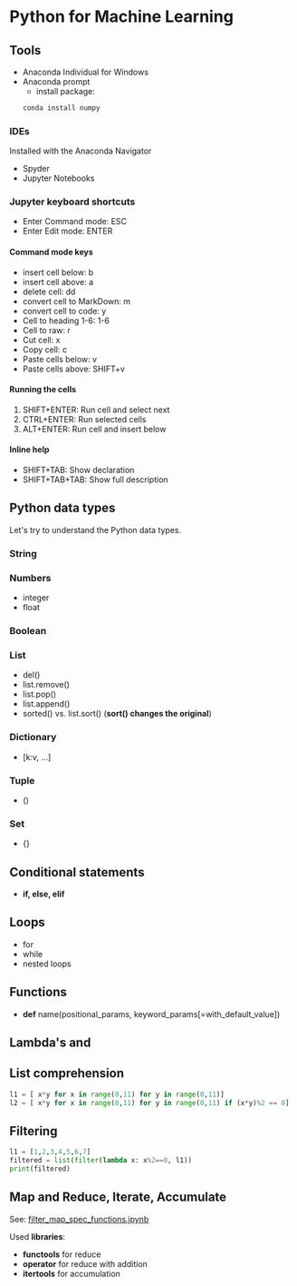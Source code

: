 # Python for Machine Learning

## Tools

- Anaconda Individual for Windows
- Anaconda prompt
  - install package:
  ```bash
  conda install numpy
  ```

### IDEs

Installed with the Anaconda Navigator

- Spyder
- Jupyter Notebooks

### Jupyter keyboard shortcuts

- Enter Command mode: ESC
- Enter Edit mode: ENTER

#### Command mode keys

- insert cell below: b
- insert cell above: a
- delete cell: dd
- convert cell to MarkDown: m
- convert cell to code: y
- Cell to heading 1-6: 1-6
- Cell to raw: r
- Cut cell: x
- Copy cell: c
- Paste cells below: v
- Paste cells above: SHIFT+v

#### Running the cells

1. SHIFT+ENTER: Run cell and select next
2. CTRL+ENTER: Run selected cells
3. ALT+ENTER: Run cell and insert below

#### Inline help

- SHIFT+TAB: Show declaration
- SHIFT+TAB+TAB: Show full description

## Python data types

Let's try to understand the Python data types.

### String

### Numbers

- integer
- float

### Boolean

### List

- del()
- list.remove()
- list.pop()
- list.append()
- sorted() vs. list.sort() (**sort() changes the original**)

### Dictionary

- [k:v, ...]

### Tuple

- ()

### Set

- {}

## Conditional statements

- **if, else, elif**

## Loops

- for
- while
- nested loops

## Functions

- **def** name(positional_params, keyword_params[=with_default_value])

## **Lambda's** and

## **List comprehension**

```python
l1 = [ x*y for x in range(0,11) for y in range(0,11)]
l2 = [ x*y for x in range(0,11) for y in range(0,11) if (x*y)%2 == 0]
```

## Filtering

```python
l1 = [1,2,3,4,5,6,7]
filtered = list(filter(lambda x: x%2==0, l1))
print(filtered)
```

## Map and Reduce, Iterate, Accumulate

See: [filter_map_spec_functions.jpynb](./filter_map_spec_functions.jpynb)

Used **libraries**:

- **functools** for reduce
- **operator** for reduce with addition
- **itertools** for accumulation
